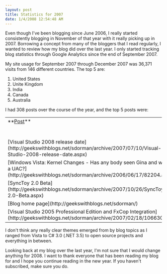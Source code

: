 ```yaml
---
layout: post
title: Statistics for 2007
date: 1/4/2008 12:54:48 AM
---
```


Even though I've been blogging since June 2006, I really started consistently blogging in November of that year with it really picking up in 2007. Borrowing a concept from many of the bloggers that I read regularly, I wanted to review how my blog did over the last year. I only started tracking blog statistics through Google Analytics since the end of September 2007.

My site usage for September 2007 through December 2007 was 36,371 visits from 146 different countries. The top 5 are:

1.  United States
2.  Unite Kingdom
3.  India
4.  Canada
5.  Australia 

I had 308 posts over the course of the year, and the top 5 posts were:
 <table cellspacing="0" cellpadding="2" width="597" border="0"> <tbody> <tr> <td valign="top" width="499">**<u>Post</u>**</td> <td valign="top" width="96">**<u>% Page views</u>**</td></tr> <tr> <td valign="top" width="499">[Visual Studio 2008 release date](http://geekswithblogs.net/sdorman/archive/2007/07/10/Visual-Studio-2008-release-date.aspx)</td> <td valign="top" width="96">6.49</td></tr> <tr> <td valign="top" width="499">[Windows Vista: Kernel Changes - Has any body seen Gina and what's a UAC?](http://geekswithblogs.net/sdorman/archive/2006/06/17/82204.aspx)</td> <td valign="top" width="96">5.87</td></tr> <tr> <td valign="top" width="499">[SyncToy 2.0 Beta](http://geekswithblogs.net/sdorman/archive/2007/10/26/SyncToy-2.0-Beta.aspx)</td> <td valign="top" width="96">5.43</td></tr> <tr> <td valign="top" width="499">[Blog home page](http://geekswithblogs.net/sdorman/)</td> <td valign="top" width="96">4.06</td></tr> <tr> <td valign="top" width="499">[Visual Studio 2005 Professional Edition and FxCop Integration](http://geekswithblogs.net/sdorman/archive/2007/02/18/106630.aspx)</td> <td valign="top" width="96">3.72</td></tr></tbody></table> 

I don't think any really clear themes emerged from by blog topics as I ranged from Vista to C# 3.0 (.NET 3.5) to open source projects and everything in between. 

Looking back at my blog over the last year, I'm not sure that I would change anything for 2008. I want to thank everyone that has been reading my blog for and I hope you continue reading in the new year. If you haven't subscribed, make sure you do.
